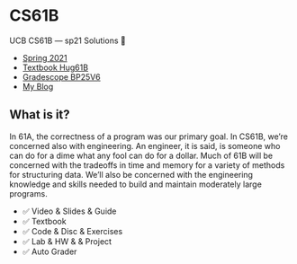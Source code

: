 # CS61B

UCB CS61B — sp21 Solutions 🎉

- [Spring 2021](https://sp21.datastructur.es/)
- [Textbook Hug61B](https://joshhug.gitbooks.io/hug61b/content/)
- [Gradescope BP25V6](https://www.gradescope.com/)
- [My Blog](https://mancuoj.vercel.app/cs61b)


## What is it?

In 61A, the correctness of a program was our primary goal. In CS61B, we’re concerned also with engineering. An engineer, it is said, is someone who can do for a dime what any fool can do for a dollar. Much of 61B will be concerned with the tradeoffs in time and memory for a variety of methods for structuring data. We’ll also be concerned with the engineering knowledge and skills needed to build and maintain moderately large programs.

- ✅ Video & Slides & Guide
- ✅ Textbook
- ✅ Code & Disc & Exercises
- ✅ Lab & HW & & Project
- ✅ Auto Grader